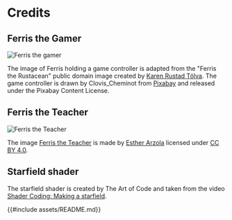 # Credits

## Ferris the Gamer

![Ferris the gamer](images/ferris-gamer.png)

The image of Ferris holding a game controller is adapted from the "Ferris the
Rustacean" public domain image created by [Karen Rustad
Tölva](https://www.rustacean.net/). The game controller is drawn by
Clovis_Cheminot from
[Pixabay](https://pixabay.com/vectors/controller-video-game-flat-x-box-1486898/)
and released under the Pixabay Content License.

## Ferris the Teacher

![Ferris the Teacher](images/ferris-teacher-small.png)

The image [Ferris the
Teacher](https://www.behance.net/gallery/89117181/Ferris-the-professional) is made by [Esther Arzola](https://www.behance.net/estherarzola) licensed under [CC BY 4.0](https://creativecommons.org/licenses/by/4.0/deed.en).

## Starfield shader

The starfield shader is created by The Art of Code and taken from the video
[Shader Coding: Making a starfield](https://youtu.be/rvDo9LvfoVE).

{{#include assets/README.md}}

